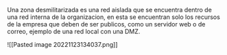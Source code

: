 Una zona desmilitarizada es una red aislada que se encuentra dentro de una red interna de la organizacion, en esta se encuentran solo los recursos de la empresa que deben de ser publicos, como un servidor web o de correo, ejemplo de una red local con una DMZ.

![[Pasted image 20221123134037.png]]

